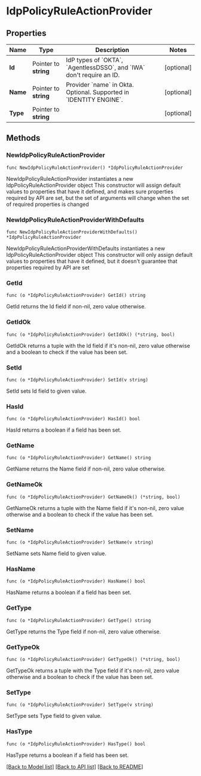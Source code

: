 # IdpPolicyRuleActionProvider

## Properties

Name | Type | Description | Notes
------------ | ------------- | ------------- | -------------
**Id** | Pointer to **string** | IdP types of &#x60;OKTA&#x60;, &#x60;AgentlessDSSO&#x60;, and &#x60;IWA&#x60; don&#39;t require an ID. | [optional] 
**Name** | Pointer to **string** | Provider &#x60;name&#x60; in Okta. Optional. Supported in &#x60;IDENTITY ENGINE&#x60;. | [optional] 
**Type** | Pointer to **string** |  | [optional] 

## Methods

### NewIdpPolicyRuleActionProvider

`func NewIdpPolicyRuleActionProvider() *IdpPolicyRuleActionProvider`

NewIdpPolicyRuleActionProvider instantiates a new IdpPolicyRuleActionProvider object
This constructor will assign default values to properties that have it defined,
and makes sure properties required by API are set, but the set of arguments
will change when the set of required properties is changed

### NewIdpPolicyRuleActionProviderWithDefaults

`func NewIdpPolicyRuleActionProviderWithDefaults() *IdpPolicyRuleActionProvider`

NewIdpPolicyRuleActionProviderWithDefaults instantiates a new IdpPolicyRuleActionProvider object
This constructor will only assign default values to properties that have it defined,
but it doesn't guarantee that properties required by API are set

### GetId

`func (o *IdpPolicyRuleActionProvider) GetId() string`

GetId returns the Id field if non-nil, zero value otherwise.

### GetIdOk

`func (o *IdpPolicyRuleActionProvider) GetIdOk() (*string, bool)`

GetIdOk returns a tuple with the Id field if it's non-nil, zero value otherwise
and a boolean to check if the value has been set.

### SetId

`func (o *IdpPolicyRuleActionProvider) SetId(v string)`

SetId sets Id field to given value.

### HasId

`func (o *IdpPolicyRuleActionProvider) HasId() bool`

HasId returns a boolean if a field has been set.

### GetName

`func (o *IdpPolicyRuleActionProvider) GetName() string`

GetName returns the Name field if non-nil, zero value otherwise.

### GetNameOk

`func (o *IdpPolicyRuleActionProvider) GetNameOk() (*string, bool)`

GetNameOk returns a tuple with the Name field if it's non-nil, zero value otherwise
and a boolean to check if the value has been set.

### SetName

`func (o *IdpPolicyRuleActionProvider) SetName(v string)`

SetName sets Name field to given value.

### HasName

`func (o *IdpPolicyRuleActionProvider) HasName() bool`

HasName returns a boolean if a field has been set.

### GetType

`func (o *IdpPolicyRuleActionProvider) GetType() string`

GetType returns the Type field if non-nil, zero value otherwise.

### GetTypeOk

`func (o *IdpPolicyRuleActionProvider) GetTypeOk() (*string, bool)`

GetTypeOk returns a tuple with the Type field if it's non-nil, zero value otherwise
and a boolean to check if the value has been set.

### SetType

`func (o *IdpPolicyRuleActionProvider) SetType(v string)`

SetType sets Type field to given value.

### HasType

`func (o *IdpPolicyRuleActionProvider) HasType() bool`

HasType returns a boolean if a field has been set.


[[Back to Model list]](../README.md#documentation-for-models) [[Back to API list]](../README.md#documentation-for-api-endpoints) [[Back to README]](../README.md)


